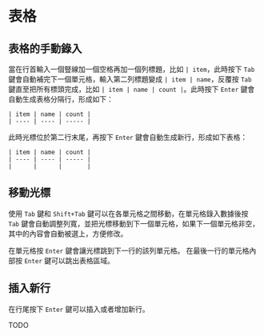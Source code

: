 # 表格

## 表格的手動錄入

當在行首輸入一個豎線加一個空格再加一個列標題，比如 `| item`，此時按下 `Tab` 鍵會自動補完下一個單元格，輸入第二列標題變成 `| item | name`，反覆按 `Tab` 鍵直至把所有標頭完成，比如 `| item | name | count |`。此時按下  `Enter` 鍵會自動生成表格分隔行，形成如下：

```
| item | name | count |
| ---- | ---- | ----- |
```

此時光標位於第二行末尾，再按下 `Enter` 鍵會自動生成新行，形成如下表格：

```
| item | name | count |
| ---- | ---- | ----- |
|      |      |       |
```

## 移動光標

使用 `Tab` 鍵和 `Shift+Tab` 鍵可以在各單元格之間移動，在單元格錄入數據後按 `Tab` 鍵會自動調整列寬，並把光標移動到下一個單元格，如果下一個單元格非空，其中的內容會自動被選上，方便修改。

在單元格按 `Enter` 鍵會讓光標跳到下一行的該列單元格。
在最後一行的單元格內部按  `Enter` 鍵可以跳出表格區域。

## 插入新行

在行尾按下  `Enter` 鍵可以插入或者增加新行。

TODO